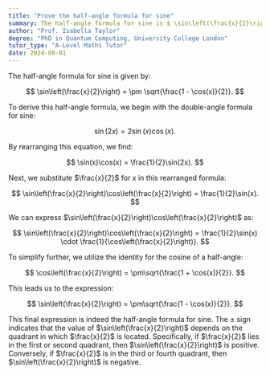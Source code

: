 ```yaml
---
title: "Prove the half-angle formula for sine"
summary: The half-angle formula for sine is $ \sin\left(\frac{x}{2}\right) = \pm \sqrt{\frac{1 - \cos(x)}{2}} $.
author: "Prof. Isabella Taylor"
degree: "PhD in Quantum Computing, University College London"
tutor_type: "A-Level Maths Tutor"
date: 2024-08-01
---
```


The half-angle formula for sine is given by:

$$
\sin\left(\frac{x}{2}\right) = \pm \sqrt{\frac{1 - \cos(x)}{2}}.
$$

To derive this half-angle formula, we begin with the double-angle formula for sine:

$$
\sin(2x) = 2\sin(x)\cos(x).
$$

By rearranging this equation, we find:

$$
\sin(x)\cos(x) = \frac{1}{2}\sin(2x).
$$

Next, we substitute $\frac{x}{2}$ for $x$ in this rearranged formula:

$$
\sin\left(\frac{x}{2}\right)\cos\left(\frac{x}{2}\right) = \frac{1}{2}\sin(x).
$$

We can express $\sin\left(\frac{x}{2}\right)\cos\left(\frac{x}{2}\right)$ as:

$$
\sin\left(\frac{x}{2}\right)\cos\left(\frac{x}{2}\right) = \frac{1}{2}\sin(x) \cdot \frac{1}{\cos\left(\frac{x}{2}\right)}.
$$

To simplify further, we utilize the identity for the cosine of a half-angle:

$$
\cos\left(\frac{x}{2}\right) = \pm\sqrt{\frac{1 + \cos(x)}{2}}.
$$

This leads us to the expression:

$$
\sin\left(\frac{x}{2}\right) = \pm\sqrt{\frac{1 - \cos(x)}{2}}.
$$

This final expression is indeed the half-angle formula for sine. The $\pm$ sign indicates that the value of $\sin\left(\frac{x}{2}\right)$ depends on the quadrant in which $\frac{x}{2}$ is located. Specifically, if $\frac{x}{2}$ lies in the first or second quadrant, then $\sin\left(\frac{x}{2}\right)$ is positive. Conversely, if $\frac{x}{2}$ is in the third or fourth quadrant, then $\sin\left(\frac{x}{2}\right)$ is negative.
    